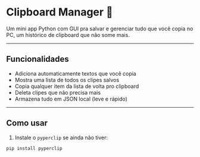 # Clipboard Manager 📝

Um mini app Python com GUI pra salvar e gerenciar tudo que você copia no PC, um histórico de clipboard que não some mais.

---

## Funcionalidades

- Adiciona automaticamente textos que você copia  
- Mostra uma lista de todos os clipes salvos  
- Copia qualquer item da lista de volta pro clipboard  
- Deleta clipes que não precisa mais  
- Armazena tudo em JSON local (leve e rápido)

---

## Como usar

1. Instale o `pyperclip` se ainda não tiver:

```bash
pip install pyperclip
